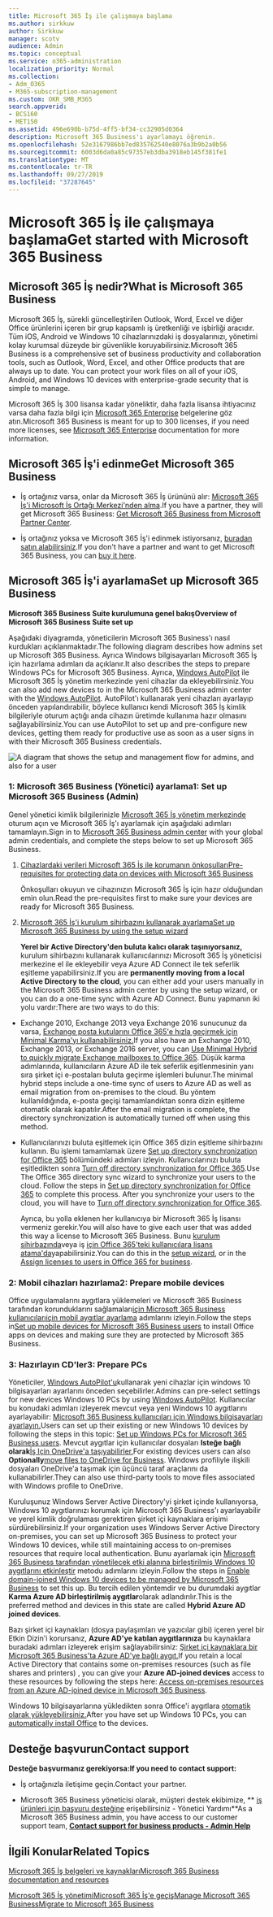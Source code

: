 ```yaml
---
title: Microsoft 365 İş ile çalışmaya başlama
ms.author: sirkkuw
author: Sirkkuw
manager: scotv
audience: Admin
ms.topic: conceptual
ms.service: o365-administration
localization_priority: Normal
ms.collection:
- Adm_O365
- M365-subscription-management
ms.custom: OKR_SMB_M365
search.appverid:
- BCS160
- MET150
ms.assetid: 496e690b-b75d-4ff5-bf34-cc32905d0364
description: Microsoft 365 Business'ı ayarlamayı öğrenin.
ms.openlocfilehash: 52e3167986bb7ed835762540e8076a3b9b2a0b56
ms.sourcegitcommit: 6003d6da0a85c97357eb3dba3918eb145f381fe1
ms.translationtype: MT
ms.contentlocale: tr-TR
ms.lasthandoff: 09/27/2019
ms.locfileid: "37287645"
---
```

# <a name="get-started-with-microsoft-365-business"></a><span data-ttu-id="e1e57-103">Microsoft 365 İş ile çalışmaya başlama</span><span class="sxs-lookup"><span data-stu-id="e1e57-103">Get started with Microsoft 365 Business</span></span>

## <a name="what-is-microsoft-365-business"></a><span data-ttu-id="e1e57-104">Microsoft 365 İş nedir?</span><span class="sxs-lookup"><span data-stu-id="e1e57-104">What is Microsoft 365 Business</span></span>

<span data-ttu-id="e1e57-p101">Microsoft 365 İş, sürekli güncelleştirilen Outlook, Word, Excel ve diğer Office ürünlerini içeren bir grup kapsamlı iş üretkenliği ve işbirliği aracıdır. Tüm iOS, Android ve Windows 10 cihazlarınızdaki iş dosyalarınızı, yönetimi kolay kurumsal düzeyde bir güvenlikle koruyabilirsiniz.</span><span class="sxs-lookup"><span data-stu-id="e1e57-p101">Microsoft 365 Business is a comprehensive set of business productivity and collaboration tools, such as Outlook, Word, Excel, and other Office products that are always up to date. You can protect your work files on all of your iOS, Android, and Windows 10 devices with enterprise-grade security that is simple to manage.</span></span>
  
<span data-ttu-id="e1e57-107">Microsoft 365 İş 300 lisansa kadar yöneliktir, daha fazla lisansa ihtiyacınız varsa daha fazla bilgi için [Microsoft 365 Enterprise](https://go.microsoft.com/fwlink/p/?linkid=860986) belgelerine göz atın.</span><span class="sxs-lookup"><span data-stu-id="e1e57-107">Microsoft 365 Business is meant for up to 300 licenses, if you need more licenses, see [Microsoft 365 Enterprise](https://go.microsoft.com/fwlink/p/?linkid=860986) documentation for more information.</span></span> 
  
## <a name="get-microsoft-365-business"></a><span data-ttu-id="e1e57-108">Microsoft 365 İş'i edinme</span><span class="sxs-lookup"><span data-stu-id="e1e57-108">Get Microsoft 365 Business</span></span>

- <span data-ttu-id="e1e57-109">İş ortağınız varsa, onlar da Microsoft 365 İş ürününü alır: [Microsoft 365 İş'i Microsoft İş Ortağı Merkezi'nden alma](get-microsoft-365-business.md).</span><span class="sxs-lookup"><span data-stu-id="e1e57-109">If you have a partner, they will get Microsoft 365 Business: [Get Microsoft 365 Business from Microsoft Partner Center](get-microsoft-365-business.md).</span></span>
    
- <span data-ttu-id="e1e57-110">İş ortağınız yoksa ve Microsoft 365 İş'i edinmek istiyorsanız, [buradan satın alabilirsiniz](https://www.microsoft.com/en-us/microsoft-365/business).</span><span class="sxs-lookup"><span data-stu-id="e1e57-110">If you don't have a partner and want to get Microsoft 365 Business, you can [buy it here](https://www.microsoft.com/en-us/microsoft-365/business).</span></span>
    
## <a name="set-up-microsoft-365-business"></a><span data-ttu-id="e1e57-111">Microsoft 365 İş'i ayarlama</span><span class="sxs-lookup"><span data-stu-id="e1e57-111">Set up Microsoft 365 Business</span></span>

 <span data-ttu-id="e1e57-112">**Microsoft 365 Business Suite kurulumuna genel bakış**</span><span class="sxs-lookup"><span data-stu-id="e1e57-112">**Overview of Microsoft 365 Business Suite set up**</span></span>
  
<span data-ttu-id="e1e57-113">Aşağıdaki diyagramda, yöneticilerin Microsoft 365 Business'ı nasıl kurdukları açıklanmaktadır.</span><span class="sxs-lookup"><span data-stu-id="e1e57-113">The following diagram describes how admins set up Microsoft 365 Business.</span></span> <span data-ttu-id="e1e57-114">Ayrıca Windows bilgisayarları Microsoft 365 İş için hazırlama adımları da açıklanır.</span><span class="sxs-lookup"><span data-stu-id="e1e57-114">It also describes the steps to prepare Windows PCs for Microsoft 365 Business.</span></span> <span data-ttu-id="e1e57-115">Ayrıca, [Windows AutoPilot](add-autopilot-devices-and-profile.md) ile Microsoft 365 İş yönetim merkezinde yeni cihazlar da ekleyebilirsiniz.</span><span class="sxs-lookup"><span data-stu-id="e1e57-115">You can also add new devices to in the Microsoft 365 Business admin center with the [Windows AutoPilot](add-autopilot-devices-and-profile.md).</span></span> <span data-ttu-id="e1e57-116">AutoPilot'ı kullanarak yeni cihazları ayarlayıp önceden yapılandırabilir, böylece kullanıcı kendi Microsoft 365 İş kimlik bilgileriyle oturum açtığı anda cihazın üretimde kullanıma hazır olmasını sağlayabilirsiniz.</span><span class="sxs-lookup"><span data-stu-id="e1e57-116">You can use AutoPilot to set up and pre-configure new devices, getting them ready for productive use as soon as a user signs in with their Microsoft 365 Business credentials.</span></span>
  
![A diagram that shows the setup and management flow for admins, and also for a user](media/249f81fc-7e79-44c7-8425-3a0b7b651c3b.png)
  
### <a name="1-set-up-microsoft-365-business-admin"></a><span data-ttu-id="e1e57-118">1: Microsoft 365 Business (Yönetici) ayarlama</span><span class="sxs-lookup"><span data-stu-id="e1e57-118">1: Set up Microsoft 365 Business (Admin)</span></span>

<span data-ttu-id="e1e57-119">Genel yönetici kimlik bilgilerinizle [Microsoft 365 İş yönetim merkezinde](https://portal.office.com/adminportal/home) oturum açın ve Microsoft 365 İş'ı ayarlamak için aşağıdaki adımları tamamlayın.</span><span class="sxs-lookup"><span data-stu-id="e1e57-119">Sign in to [Microsoft 365 Business admin center](https://portal.office.com/adminportal/home) with your global admin credentials, and complete the steps below to set up Microsoft 365 Business.</span></span> 
  
1. [<span data-ttu-id="e1e57-120">Cihazlardaki verileri Microsoft 365 İş ile korumanın önkoşulları</span><span class="sxs-lookup"><span data-stu-id="e1e57-120">Pre-requisites for protecting data on devices with Microsoft 365 Business</span></span>](pre-requisites-for-data-protection.md)
    
    <span data-ttu-id="e1e57-121">Önkoşulları okuyun ve cihazınızın Microsoft 365 İş için hazır olduğundan emin olun.</span><span class="sxs-lookup"><span data-stu-id="e1e57-121">Read the pre-requisites first to make sure your devices are ready for Microsoft 365 Business.</span></span>
    
2. [<span data-ttu-id="e1e57-122">Microsoft 365 İş'i kurulum sihirbazını kullanarak ayarlama</span><span class="sxs-lookup"><span data-stu-id="e1e57-122">Set up Microsoft 365 Business by using the setup wizard</span></span>](set-up.md)
    
    <span data-ttu-id="e1e57-123">**Yerel bir Active Directory'den buluta kalıcı olarak taşınıyorsanız,** kurulum sihirbazını kullanarak kullanıcılarınızı Microsoft 365 İş yöneticisi merkezine el ile ekleyebilir veya Azure AD Connect ile tek seferlik eşitleme yapabilirsiniz.</span><span class="sxs-lookup"><span data-stu-id="e1e57-123">If you are **permanently moving from a local Active Directory to the cloud**, you can either add your users manually in the Microsoft 365 Business admin center by using the setup wizard, or you can do a one-time sync with Azure AD Connect.</span></span> <span data-ttu-id="e1e57-124">Bunu yapmanın iki yolu vardır:</span><span class="sxs-lookup"><span data-stu-id="e1e57-124">There are two ways to do this:</span></span> 
    
  - <span data-ttu-id="e1e57-125">Exchange 2010, Exchange 2013 veya Exchange 2016 sunucunuz da varsa, [Exchange posta kutularını Office 365'e hızla geçirmek için Minimal Karma'yı kullanabilirsiniz.](https://support.office.com/article/fdecceed-0702-4af3-85be-f2a0013937ef)</span><span class="sxs-lookup"><span data-stu-id="e1e57-125">If you also have an Exchange 2010, Exchange 2013, or Exchange 2016 server, you can [Use Minimal Hybrid to quickly migrate Exchange mailboxes to Office 365](https://support.office.com/article/fdecceed-0702-4af3-85be-f2a0013937ef).</span></span> <span data-ttu-id="e1e57-126">Düşük karma adımlarında, kullanıcıların Azure AD ile tek seferlik eşitlenmesinin yanı sıra şirket içi e-postaları buluta geçirme işlemleri bulunur.</span><span class="sxs-lookup"><span data-stu-id="e1e57-126">The minimal hybrid steps include a one-time sync of users to Azure AD as well as email migration from on-premises to the cloud.</span></span> <span data-ttu-id="e1e57-127">Bu yöntem kullanıldığında, e-posta geçişi tamamlandıktan sonra dizin eşitleme otomatik olarak kapatılır.</span><span class="sxs-lookup"><span data-stu-id="e1e57-127">After the email migration is complete, the directory synchronization is automatically turned off when using this method.</span></span>
    
  - <span data-ttu-id="e1e57-p105">Kullanıcılarınızı buluta eşitlemek için Office 365 dizin eşitleme sihirbazını kullanın. Bu işlemi tamamlamak üzere [Set up directory synchronization for Office 365](https://support.office.com/article/1b3b5318-6977-42ed-b5c7-96fa74b08846) bölümündeki adımları izleyin. Kullanıcılarınızı buluta eşitledikten sonra [Turn off directory synchronization for Office 365](https://support.office.com/article/ee5f861e-bd48-4267-83d1-a4ead4b4a00d).</span><span class="sxs-lookup"><span data-stu-id="e1e57-p105">Use The Office 365 directory sync wizard to synchronize your users to the cloud. Follow the steps in [Set up directory synchronization for Office 365](https://support.office.com/article/1b3b5318-6977-42ed-b5c7-96fa74b08846) to complete this process. After you synchronize your users to the cloud, you will have to [Turn off directory synchronization for Office 365](https://support.office.com/article/ee5f861e-bd48-4267-83d1-a4ead4b4a00d).</span></span>
    
    <span data-ttu-id="e1e57-131">Ayrıca, bu yolla eklenen her kullanıcıya bir Microsoft 365 İş lisansı vermeniz gerekir.</span><span class="sxs-lookup"><span data-stu-id="e1e57-131">You will also have to give each user that was added this way a license to Microsoft 365 Business.</span></span> <span data-ttu-id="e1e57-132">Bunu [kurulum sihirbazında](set-up.md)veya iş [için Office 365'teki kullanıcılara lisans atama'da](https://support.office.com/article/997596B5-4173-4627-B915-36ABAC6786DC)yapabilirsiniz.</span><span class="sxs-lookup"><span data-stu-id="e1e57-132">You can do this in the [setup wizard](set-up.md), or in the [Assign licenses to users in Office 365 for business](https://support.office.com/article/997596B5-4173-4627-B915-36ABAC6786DC).</span></span>
    
### <a name="2-prepare-mobile-devices"></a><span data-ttu-id="e1e57-133">2: Mobil cihazları hazırlama</span><span class="sxs-lookup"><span data-stu-id="e1e57-133">2: Prepare mobile devices</span></span>

<span data-ttu-id="e1e57-134">Office uygulamalarını aygıtlara yüklemeleri ve Microsoft 365 Business tarafından korunduklarını sağlamaları[için Microsoft 365 Business kullanıcılarıiçin mobil aygıtlar ayarlama](set-up-mobile-devices.md) adımlarını izleyin.</span><span class="sxs-lookup"><span data-stu-id="e1e57-134">Follow the steps in[Set up mobile devices for Microsoft 365 Business users](set-up-mobile-devices.md) to install Office apps on devices and making sure they are protected by Microsoft 365 Business.</span></span> 
  
### <a name="3-prepare-pcs"></a><span data-ttu-id="e1e57-135">3: Hazırlayın CD'ler</span><span class="sxs-lookup"><span data-stu-id="e1e57-135">3: Prepare PCs</span></span>

<span data-ttu-id="e1e57-136">Yöneticiler, [Windows AutoPilot'u](add-autopilot-devices-and-profile.md)kullanarak yeni cihazlar için windows 10 bilgisayarları ayarlarını önceden seçebilirler.</span><span class="sxs-lookup"><span data-stu-id="e1e57-136">Admins can pre-select settings for new devices Windows 10 PCs by using [Windows AutoPilot](add-autopilot-devices-and-profile.md).</span></span> <span data-ttu-id="e1e57-137">Kullanıcılar bu konudaki adımları izleyerek mevcut veya yeni Windows 10 aygıtlarını ayarlayabilir: [Microsoft 365 Business kullanıcıları için Windows bilgisayarları ayarlayın.](set-up-windows-devices.md)</span><span class="sxs-lookup"><span data-stu-id="e1e57-137">Users can set up their existing or new Windows 10 devices by following the steps in this topic: [Set up Windows PCs for Microsoft 365 Business users](set-up-windows-devices.md).</span></span> <span data-ttu-id="e1e57-138">Mevcut aygıtlar için kullanıcılar dosyaları **Isteğe bağlı olarak**[İş Için OneDrive'a taşıyabilirler.](move-files-to-onedrive.md)</span><span class="sxs-lookup"><span data-stu-id="e1e57-138">For existing devices users can also **Optionally**[move files to OneDrive for Business](move-files-to-onedrive.md).</span></span> <span data-ttu-id="e1e57-139">Windows profiliyle ilişkili dosyaları OneDrive'a taşımak için üçüncü taraf araçlarını da kullanabilirler.</span><span class="sxs-lookup"><span data-stu-id="e1e57-139">They can also use third-party tools to move files associated with Windows profile to OneDrive.</span></span>
  
<span data-ttu-id="e1e57-140">Kuruluşunuz Windows Server Active Directory'yi şirket içinde kullanıyorsa, Windows 10 aygıtlarınızı korumak için Microsoft 365 Business'ı ayarlayabilir ve yerel kimlik doğrulaması gerektiren şirket içi kaynaklara erişimi sürdürebilirsiniz.</span><span class="sxs-lookup"><span data-stu-id="e1e57-140">If your organization uses Windows Server Active Directory on-premises, you can set up Microsoft 365 Business to protect your Windows 10 devices, while still maintaining access to on-premises resources that require local authentication.</span></span> <span data-ttu-id="e1e57-141">Bunu ayarlamak için [Microsoft 365 Business tarafından yönetilecek etki alanına birleştirilmiş Windows 10 aygıtlarını etkinleştir](manage-windows-devices.md) metodu adımlarını izleyin.</span><span class="sxs-lookup"><span data-stu-id="e1e57-141">Follow the steps in [Enable domain-joined Windows 10 devices to be managed by Microsoft 365 Business](manage-windows-devices.md) to set this up.</span></span> <span data-ttu-id="e1e57-142">Bu tercih edilen yöntemdir ve bu durumdaki aygıtlar **Karma Azure AD birleştirilmiş aygıtlar**olarak adlandırılır.</span><span class="sxs-lookup"><span data-stu-id="e1e57-142">This is the preferred method and devices in this state are called **Hybrid Azure AD joined devices**.</span></span> 
  
<span data-ttu-id="e1e57-143">Bazı şirket içi kaynakları (dosya paylaşımları ve yazıcılar gibi) içeren yerel bir Etkin Dizin'i korursanız, **Azure AD'ye katılan aygıtlarınıza** bu kaynaklara buradaki adımları izleyerek erişim sağlayabilirsiniz: [Şirket içi kaynaklara bir Microsoft 365 Business'ta Azure AD'ye bağlı aygıt.](access-resources.md)</span><span class="sxs-lookup"><span data-stu-id="e1e57-143">If you retain a local Active Directory that contains some on-premises resources (such as file shares and printers) , you can give your **Azure AD-joined devices** access to these resources by following the steps here: [Access on-premises resources from an Azure AD-joined device in Microsoft 365 Business](access-resources.md).</span></span>
  
<span data-ttu-id="e1e57-144">Windows 10 bilgisayarlarına yükledikten sonra Office'i aygıtlara [otomatik olarak yükleyebilirsiniz.](auto-install-or-uninstall-office.md)</span><span class="sxs-lookup"><span data-stu-id="e1e57-144">After you have set up Windows 10 PCs, you can [automatically install Office](auto-install-or-uninstall-office.md) to the devices.</span></span> 
  
## <a name="contact-support"></a><span data-ttu-id="e1e57-145">Desteğe başvurun</span><span class="sxs-lookup"><span data-stu-id="e1e57-145">Contact support</span></span>

 <span data-ttu-id="e1e57-146">**Desteğe başvurmanız gerekiyorsa:**</span><span class="sxs-lookup"><span data-stu-id="e1e57-146">**If you need to contact support:**</span></span>
  
- <span data-ttu-id="e1e57-147">İş ortağınızla iletişime geçin.</span><span class="sxs-lookup"><span data-stu-id="e1e57-147">Contact your partner.</span></span>
    
- <span data-ttu-id="e1e57-148">Microsoft 365 Business yöneticisi olarak, müşteri destek ekibimize, \*\* [iş ürünleri için başvuru desteğine](https://support.office.com/article/32a17ca7-6fa0-4870-8a8d-e25ba4ccfd4b) erişebilirsiniz - Yönetici Yardımı\*\*</span><span class="sxs-lookup"><span data-stu-id="e1e57-148">As a Microsoft 365 Business admin, you have access to our customer support team, **[Contact support for business products - Admin Help](https://support.office.com/article/32a17ca7-6fa0-4870-8a8d-e25ba4ccfd4b)**</span></span>
    
## <a name="related-topics"></a><span data-ttu-id="e1e57-149">İlgili Konular</span><span class="sxs-lookup"><span data-stu-id="e1e57-149">Related Topics</span></span>
[<span data-ttu-id="e1e57-150">Microsoft 365 İş belgeleri ve kaynakları</span><span class="sxs-lookup"><span data-stu-id="e1e57-150">Microsoft 365 Business documentation and resources</span></span>](https://go.microsoft.com/fwlink/p/?linkid=853701)
  
<span data-ttu-id="e1e57-151">[Microsoft 365 İş yönetimi](manage.md)[Microsoft 365 İş'e geçiş](migrate-to-microsoft-365-business.md)</span><span class="sxs-lookup"><span data-stu-id="e1e57-151">[Manage Microsoft 365 Business](manage.md)[Migrate to Microsoft 365 Business](migrate-to-microsoft-365-business.md)</span></span>
  

